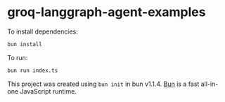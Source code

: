 # groq-langgraph-agent-examples

To install dependencies:

```bash
bun install
```

To run:

```bash
bun run index.ts
```

This project was created using `bun init` in bun v1.1.4. [Bun](https://bun.sh) is a fast all-in-one JavaScript runtime.
